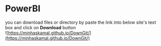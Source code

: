 # PowerBI
you can download files or directory by paste the link into below site's text box and click on **Download** button  
![https://minhaskamal.github.io/DownGit/](https://minhaskamal.github.io/DownGit/)
